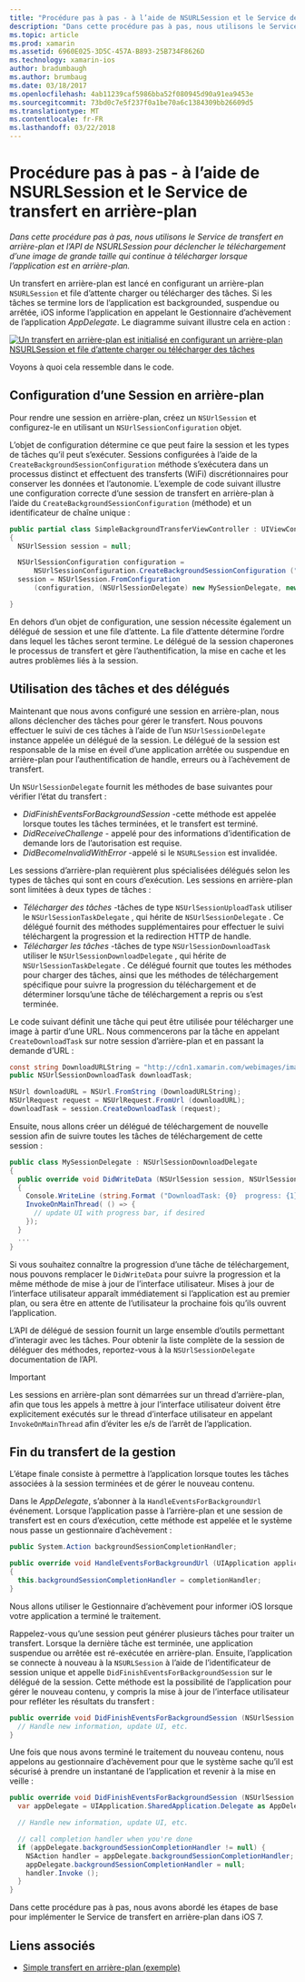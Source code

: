 ```yaml
---
title: "Procédure pas à pas - à l’aide de NSURLSession et le Service de transfert en arrière-plan"
description: "Dans cette procédure pas à pas, nous utilisons le Service de transfert en arrière-plan et l’API de NSURLSession pour déclencher le téléchargement d’une image de grande taille qui continue à télécharger lorsque l’application est en arrière-plan."
ms.topic: article
ms.prod: xamarin
ms.assetid: 6960E025-3D5C-457A-B893-25B734F8626D
ms.technology: xamarin-ios
author: bradumbaugh
ms.author: brumbaug
ms.date: 03/18/2017
ms.openlocfilehash: 4ab11239caf5986bba52f080945d90a91ea9453e
ms.sourcegitcommit: 73bd0c7e5f237f0a1be70a6c1384309bb26609d5
ms.translationtype: MT
ms.contentlocale: fr-FR
ms.lasthandoff: 03/22/2018
---
```

# <a name="walkthrough---using-background-transfer-service-and-nsurlsession"></a>Procédure pas à pas - à l’aide de NSURLSession et le Service de transfert en arrière-plan

_Dans cette procédure pas à pas, nous utilisons le Service de transfert en arrière-plan et l’API de NSURLSession pour déclencher le téléchargement d’une image de grande taille qui continue à télécharger lorsque l’application est en arrière-plan._

Un transfert en arrière-plan est lancé en configurant un arrière-plan `NSURLSession` et file d’attente charger ou télécharger des tâches. Si les tâches se termine lors de l’application est backgrounded, suspendue ou arrêtée, iOS informe l’application en appelant le Gestionnaire d’achèvement de l’application *AppDelegate*. Le diagramme suivant illustre cela en action :

 [![](background-transfer-walkthrough-images/transfer.png "Un transfert en arrière-plan est initialisé en configurant un arrière-plan NSURLSession et file d’attente charger ou télécharger des tâches")](background-transfer-walkthrough-images/transfer.png#lightbox)

Voyons à quoi cela ressemble dans le code.

## <a name="configuring-a-background-session"></a>Configuration d’une Session en arrière-plan

Pour rendre une session en arrière-plan, créez un `NSUrlSession` et configurez-le en utilisant un `NSUrlSessionConfiguration` objet.

L’objet de configuration détermine ce que peut faire la session et les types de tâches qu’il peut s’exécuter.
Sessions configurées à l’aide de la `CreateBackgroundSessionConfiguration` méthode s’exécutera dans un processus distinct et effectuent des transferts (WiFi) discrétionnaires pour conserver les données et l’autonomie.
L’exemple de code suivant illustre une configuration correcte d’une session de transfert en arrière-plan à l’aide du `CreateBackgroundSessionConfiguration` (méthode) et un identificateur de chaîne unique :

```csharp
public partial class SimpleBackgroundTransferViewController : UIViewController
{
  NSUrlSession session = null;

  NSUrlSessionConfiguration configuration =
      NSUrlSessionConfiguration.CreateBackgroundSessionConfiguration ("com.SimpleBackgroundTransfer.BackgroundSession");
  session = NSUrlSession.FromConfiguration
      (configuration, (NSUrlSessionDelegate) new MySessionDelegate, new NSOperationQueue());

}
```

En dehors d’un objet de configuration, une session nécessite également un délégué de session et une file d’attente.
La file d’attente détermine l’ordre dans lequel les tâches seront termine. Le délégué de la session chaperones le processus de transfert et gère l’authentification, la mise en cache et les autres problèmes liés à la session.

## <a name="working-with-tasks-and-delegates"></a>Utilisation des tâches et des délégués

Maintenant que nous avons configuré une session en arrière-plan, nous allons déclencher des tâches pour gérer le transfert. Nous pouvons effectuer le suivi de ces tâches à l’aide de l’un `NSUrlSessionDelegate` instance appelée un délégué de la session. Le délégué de la session est responsable de la mise en éveil d’une application arrêtée ou suspendue en arrière-plan pour l’authentification de handle, erreurs ou à l’achèvement de transfert.

Un `NSUrlSessionDelegate` fournit les méthodes de base suivantes pour vérifier l’état du transfert :

-  *DidFinishEventsForBackgroundSession* -cette méthode est appelée lorsque toutes les tâches terminées, et le transfert est terminé.
-  *DidReceiveChallenge* - appelé pour des informations d’identification de demande lors de l’autorisation est requise.
-  *DidBecomeInvalidWithError* -appelé si le `NSURLSession` est invalidée.


Les sessions d’arrière-plan requièrent plus spécialisées délégués selon les types de tâches qui sont en cours d’exécution. Les sessions en arrière-plan sont limitées à deux types de tâches :

-  *Télécharger des tâches* -tâches de type `NSUrlSessionUploadTask` utiliser le `NSUrlSessionTaskDelegate` , qui hérite de `NSUrlSessionDelegate` . Ce délégué fournit des méthodes supplémentaires pour effectuer le suivi téléchargent la progression et la redirection HTTP de handle.
-  *Télécharger les tâches* -tâches de type `NSUrlSessionDownloadTask` utiliser le `NSUrlSessionDownloadDelegate` , qui hérite de `NSUrlSessionTaskDelegate` . Ce délégué fournit que toutes les méthodes pour charger des tâches, ainsi que les méthodes de téléchargement spécifique pour suivre la progression du téléchargement et de déterminer lorsqu’une tâche de téléchargement a repris ou s’est terminée.


Le code suivant définit une tâche qui peut être utilisée pour télécharger une image à partir d’une URL. Nous commencerons par la tâche en appelant `CreateDownloadTask` sur notre session d’arrière-plan et en passant la demande d’URL :

```csharp
const string DownloadURLString = "http://cdn1.xamarin.com/webimages/images/xamarin.png";
public NSUrlSessionDownloadTask downloadTask;

NSUrl downloadURL = NSUrl.FromString (DownloadURLString);
NSUrlRequest request = NSUrlRequest.FromUrl (downloadURL);
downloadTask = session.CreateDownloadTask (request);
```

Ensuite, nous allons créer un délégué de téléchargement de nouvelle session afin de suivre toutes les tâches de téléchargement de cette session :

```csharp
public class MySessionDelegate : NSUrlSessionDownloadDelegate
{
  public override void DidWriteData (NSUrlSession session, NSUrlSessionDownloadTask downloadTask, long bytesWritten, long totalBytesWritten, long totalBytesExpectedToWrite)
  {
    Console.WriteLine (string.Format ("DownloadTask: {0}  progress: {1}", downloadTask, progress));
    InvokeOnMainThread( () => {
      // update UI with progress bar, if desired
    });
  }
  ...
}
```

Si vous souhaitez connaître la progression d’une tâche de téléchargement, nous pouvons remplacer le `DidWriteData` pour suivre la progression et la même méthode de mise à jour de l’interface utilisateur. Mises à jour de l’interface utilisateur apparaît immédiatement si l’application est au premier plan, ou sera être en attente de l’utilisateur la prochaine fois qu’ils ouvrent l’application.

L’API de délégué de session fournit un large ensemble d’outils permettant d’interagir avec les tâches. Pour obtenir la liste complète de la session de déléguer des méthodes, reportez-vous à la `NSUrlSessionDelegate` documentation de l’API.

> [!IMPORTANT]
> Les sessions en arrière-plan sont démarrées sur un thread d’arrière-plan, afin que tous les appels à mettre à jour l’interface utilisateur doivent être explicitement exécutés sur le thread d’interface utilisateur en appelant `InvokeOnMainThread` afin d’éviter les e/s de l’arrêt de l’application. 


## <a name="handling-transfer-completion"></a>Fin du transfert de la gestion

L’étape finale consiste à permettre à l’application lorsque toutes les tâches associées à la session terminées et de gérer le nouveau contenu.

Dans le *AppDelegate*, s’abonner à la `HandleEventsForBackgroundUrl` événement. Lorsque l’application passe à l’arrière-plan et une session de transfert est en cours d’exécution, cette méthode est appelée et le système nous passe un gestionnaire d’achèvement :

```csharp
public System.Action backgroundSessionCompletionHandler;

public override void HandleEventsForBackgroundUrl (UIApplication application, string sessionIdentifier, System.Action completionHandler)
{
  this.backgroundSessionCompletionHandler = completionHandler;
}
```

Nous allons utiliser le Gestionnaire d’achèvement pour informer iOS lorsque votre application a terminé le traitement.

Rappelez-vous qu’une session peut générer plusieurs tâches pour traiter un transfert. Lorsque la dernière tâche est terminée, une application suspendue ou arrêtée est ré-exécutée en arrière-plan. Ensuite, l’application se connecte à nouveau à la `NSURLSession` à l’aide de l’identificateur de session unique et appelle `DidFinishEventsForBackgroundSession` sur le délégué de la session. Cette méthode est la possibilité de l’application pour gérer le nouveau contenu, y compris la mise à jour de l’interface utilisateur pour refléter les résultats du transfert :

```csharp
public override void DidFinishEventsForBackgroundSession (NSUrlSession session) {
  // Handle new information, update UI, etc.
}
```

Une fois que nous avons terminé le traitement du nouveau contenu, nous appelons au gestionnaire d’achèvement pour que le système sache qu’il est sécurisé à prendre un instantané de l’application et revenir à la mise en veille :

```csharp
public override void DidFinishEventsForBackgroundSession (NSUrlSession session) {
  var appDelegate = UIApplication.SharedApplication.Delegate as AppDelegate;

  // Handle new information, update UI, etc.

  // call completion handler when you're done
  if (appDelegate.backgroundSessionCompletionHandler != null) {
    NSAction handler = appDelegate.backgroundSessionCompletionHandler;
    appDelegate.backgroundSessionCompletionHandler = null;
    handler.Invoke ();
  }
}
```

Dans cette procédure pas à pas, nous avons abordé les étapes de base pour implémenter le Service de transfert en arrière-plan dans iOS 7.



## <a name="related-links"></a>Liens associés

- [Simple transfert en arrière-plan (exemple)](https://developer.xamarin.com/samples/monotouch/SimpleBackgroundTransfer/)
